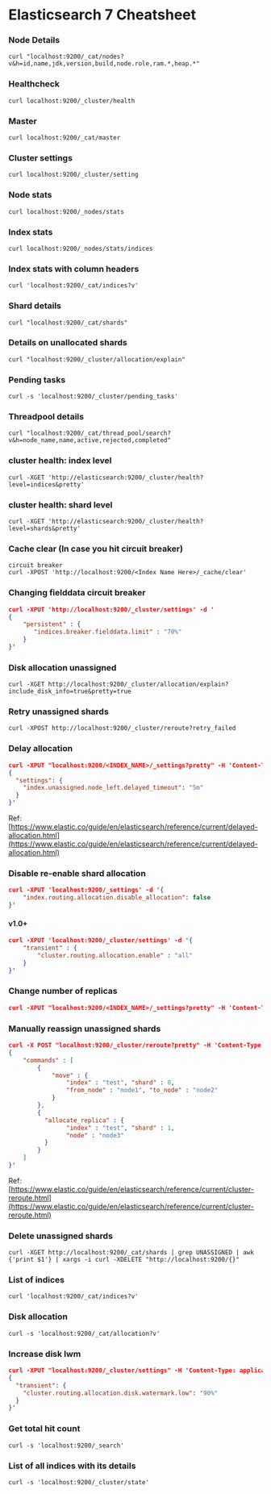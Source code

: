 # Elasticsearch 7 Cheatsheet
### Node Details
```
curl "localhost:9200/_cat/nodes?v&h=id,name,jdk,version,build,node.role,ram.*,heap.*"
```
### Healthcheck
```
curl localhost:9200/_cluster/health
```
### Master
```
curl localhost:9200/_cat/master
```
### Cluster settings
```
curl localhost:9200/_cluster/setting
```
### Node stats
```
curl localhost:9200/_nodes/stats
```
### Index stats
```
curl localhost:9200/_nodes/stats/indices
```
### Index stats with column headers
```
curl 'localhost:9200/_cat/indices?v'
```
### Shard details
```
curl "localhost:9200/_cat/shards"
```
### Details on unallocated shards
```
curl "localhost:9200/_cluster/allocation/explain"
```
### Pending tasks
```
curl -s 'localhost:9200/_cluster/pending_tasks'
```
### Threadpool details
```
curl "localhost:9200/_cat/thread_pool/search?v&h=node_name,name,active,rejected,completed"
```
### cluster health: index level
```
curl -XGET 'http://elasticsearch:9200/_cluster/health?level=indices&pretty'
```
### cluster health: shard level
```
curl -XGET 'http://elasticsearch:9200/_cluster/health?level=shards&pretty'
```
### Cache clear (In case you hit circuit breaker)
```
circuit breaker
curl -XPOST 'http://localhost:9200/<Index Name Here>/_cache/clear'
```
### Changing fielddata circuit breaker
```json
curl -XPUT 'http://localhost:9200/_cluster/settings' -d '
{
    "persistent" : {
       "indices.breaker.fielddata.limit" : "70%"
    }
}'
```
### Disk allocation unassigned
```
curl -XGET http://localhost:9200/_cluster/allocation/explain?include_disk_info=true&pretty=true
```
### Retry unassigned shards
```
curl -XPOST http://localhost:9200/_cluster/reroute?retry_failed
```
### Delay allocation
```json
curl -XPUT "localhost:9200/<INDEX_NAME>/_settings?pretty" -H 'Content-Type: application/json' -d'
{
  "settings": {
    "index.unassigned.node_left.delayed_timeout": "5m"
  }
}'
``` 
Ref: [https://www.elastic.co/guide/en/elasticsearch/reference/current/delayed-allocation.html](https://www.elastic.co/guide/en/elasticsearch/reference/current/delayed-allocation.html)
### Disable re-enable shard allocation
```json
curl -XPUT 'localhost:9200/_settings' -d '{
    "index.routing.allocation.disable_allocation": false
}'
```

#### v1.0+
```json
curl -XPUT 'localhost:9200/_cluster/settings' -d '{
    "transient" : {
        "cluster.routing.allocation.enable" : "all"
    }
}'
```
### Change number of replicas
```json
curl -XPUT "localhost:9200/<INDEX_NAME>/_settings?pretty" -H 'Content-Type: application/json' -d' { "number_of_replicas": 2 }'
```
### Manually reassign unassigned shards
```json
curl -X POST "localhost:9200/_cluster/reroute?pretty" -H 'Content-Type: application/json' -d'
{
    "commands" : [
        {
            "move" : {
                "index" : "test", "shard" : 0,
                "from_node" : "node1", "to_node" : "node2"
            }
        },
        {
          "allocate_replica" : {
                "index" : "test", "shard" : 1,
                "node" : "node3"
          }
        }
    ]
}'
```
Ref: [https://www.elastic.co/guide/en/elasticsearch/reference/current/cluster-reroute.html](https://www.elastic.co/guide/en/elasticsearch/reference/current/cluster-reroute.html)

### Delete unassigned shards
```
curl -XGET http://localhost:9200/_cat/shards | grep UNASSIGNED | awk {'print $1'} | xargs -i curl -XDELETE "http://localhost:9200/{}"
```
### List of indices
```
curl 'localhost:9200/_cat/indices?v'
```
### Disk allocation
```
curl -s 'localhost:9200/_cat/allocation?v'
```
### Increase disk lwm
```json
curl -XPUT "localhost:9200/_cluster/settings" -H 'Content-Type: application/json' -d'
{
  "transient": {
    "cluster.routing.allocation.disk.watermark.low": "90%"
  }
}'
```
### Get total hit count
```
curl -s 'localhost:9200/_search' 
```
### List of all indices with its details
```
curl -s 'localhost:9200/_cluster/state' 
```
